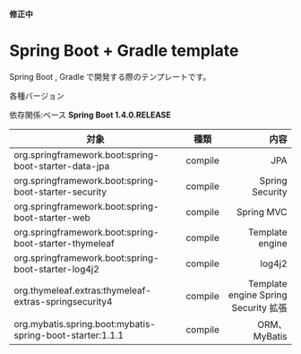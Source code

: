**修正中**


Spring Boot + Gradle template
=============

Spring Boot , Gradle で開発する際のテンプレートです。


各種バージョン  

依存関係:ベース **Spring Boot 1.4.0.RELEASE**


| 対象        | 種類           | 内容  |
| ------------- |:-------------:| -----:|
| org.springframework.boot:spring-boot-starter-data-jpa | compile | JPA |
| org.springframework.boot:spring-boot-starter-security | compile | Spring Security |
| org.springframework.boot:spring-boot-starter-web | compile | Spring MVC |
| org.springframework.boot:spring-boot-starter-thymeleaf | compile | Template engine |
| org.springframework.boot:spring-boot-starter-log4j2 | compile | log4j2 |
| org.thymeleaf.extras:thymeleaf-extras-springsecurity4 | compile | Template engine Spring Security 拡張 |
| org.mybatis.spring.boot:mybatis-spring-boot-starter:1.1.1 | compile | ORM、MyBatis |



